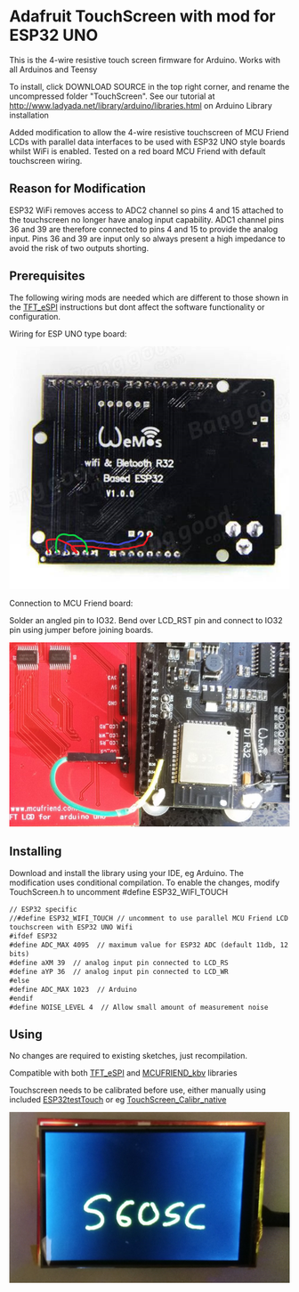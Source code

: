 # Adafruit TouchScreen with mod for ESP32 UNO

This is the 4-wire resistive touch screen firmware for Arduino. Works with all Arduinos and Teensy


To install, click DOWNLOAD SOURCE in the top right corner, and rename the uncompressed folder "TouchScreen". See our tutorial at http://www.ladyada.net/library/arduino/libraries.html on Arduino Library installation

Added modification to allow the 4-wire resistive touchscreen of MCU Friend LCDs with parallel data interfaces to be used with ESP32 UNO style boards whilst WiFi is enabled. Tested on a red board MCU Friend with default touchscreen wiring.


## Reason for Modification

ESP32 WiFi removes access to ADC2 channel so pins 4 and 15 attached to the touchscreen no longer have analog input capability. ADC1 channel pins 36 and 39 are therefore connected to pins 4 and 15 to provide the analog input. Pins 36 and 39 are input only so always present a high impedance to avoid the risk of two outputs shorting.

## Prerequisites

The following wiring mods are needed which are different to those shown in the [TFT_eSPI](https://github.com/Bodmer/TFT_eSPI)  instructions but dont affect the software functionality or configuration.

Wiring for ESP UNO type board:

![image1](extras/wiring.png)   


Connection to MCU Friend board:

Solder an angled pin to IO32.
Bend over LCD_RST pin and connect to IO32 pin using jumper before joining boards.

![image2](extras/connection.jpg)    


## Installing

Download and install the library using your IDE, eg Arduino. 
The modification uses conditional compilation. To enable the changes, modify TouchScreen.h to uncomment #define ESP32_WIFI_TOUCH

```
// ESP32 specific 
//#define ESP32_WIFI_TOUCH // uncomment to use parallel MCU Friend LCD touchscreen with ESP32 UNO Wifi
#ifdef ESP32 
#define ADC_MAX 4095  // maximum value for ESP32 ADC (default 11db, 12 bits)
#define aXM 39  // analog input pin connected to LCD_RS 
#define aYP 36  // analog input pin connected to LCD_WR
#else
#define ADC_MAX 1023  // Arduino
#endif 
#define NOISE_LEVEL 4  // Allow small amount of measurement noise
```


## Using

No changes are required to existing sketches, just recompilation.

Compatible with both [TFT_eSPI](https://github.com/Bodmer/TFT_eSPI) and [MCUFRIEND_kbv](https://github.com/prenticedavid/MCUFRIEND_kbv/) libraries

Touchscreen needs to be calibrated before use, either manually using included [ESP32testTouch](examples/ESP32testTouch) or eg  [TouchScreen_Calibr_native](https://github.com/prenticedavid/MCUFRIEND_kbv/tree/master/examples/TouchScreen_Calibr_native)

![image3](extras/example.jpg)   
